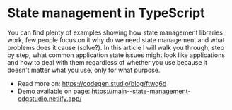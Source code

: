 # State management in TypeScript

You can find plenty of examples showing how state management libraries work, few people focus on it why do we need state management and what problems does it cause (solve?). In this article I will walk you through, step by step, what common application state issues might look like applications and how to deal with them regardless of whether you use because it doesn't matter what you use, only for what purpose.

- Read more on: https://codegen.studio/blog/ftwq6d
- Demo available on page: https://main--state-management-cdgstudio.netlify.app/
